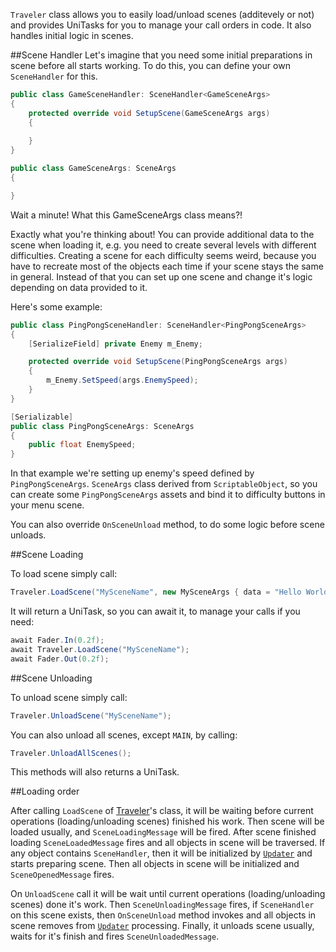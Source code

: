 `Traveler` class allows you to easily load/unload scenes (additevely or not) and provides UniTasks for you to manage your call orders in code. It also handles initial logic in scenes.

##Scene Handler
Let's imagine that you need some initial preparations in scene before all starts working. To do this, you can define your own `SceneHandler` for this.

```C#
public class GameSceneHandler: SceneHandler<GameSceneArgs>
{
    protected override void SetupScene(GameSceneArgs args)
    {
        
    }
}

public class GameSceneArgs: SceneArgs
{

}
```

Wait a minute! What this GameSceneArgs class means?! 

Exactly what you're thinking about! You can provide additional data to the scene when loading it, e.g. you need to create several levels with different difficulties. Creating a scene for each difficulty seems weird, because you have to recreate most of the objects each time if your scene stays the same in general. Instead of that you can set up one scene and change it's logic depending on data provided to it.

Here's some example:

```C#
public class PingPongSceneHandler: SceneHandler<PingPongSceneArgs>
{
    [SerializeField] private Enemy m_Enemy;

    protected override void SetupScene(PingPongSceneArgs args)
    {
        m_Enemy.SetSpeed(args.EnemySpeed);
    }
}

[Serializable]
public class PingPongSceneArgs: SceneArgs
{
    public float EnemySpeed;
}
```

In that example we're setting up enemy's speed defined by `PingPongSceneArgs`. `SceneArgs` class derived from `ScriptableObject`, so you can create some `PingPongSceneArgs` assets and bind it to difficulty buttons in your menu scene.

You can also override `OnSceneUnload` method, to do some logic before scene unloads.

##Scene Loading

To load scene simply call:

```C#
Traveler.LoadScene("MySceneName", new MySceneArgs { data = "Hello World!" });
```

It will return a UniTask, so you can await it, to manage your calls if you need:

```C#
await Fader.In(0.2f); 
await Traveler.LoadScene("MySceneName");
await Fader.Out(0.2f);
```

##Scene Unloading

To unload scene simply call:

```C#
Traveler.UnloadScene("MySceneName");
```

You can also unload all scenes, except `MAIN`, by calling:

```C#
Traveler.UnloadAllScenes();
```

This methods will also returns a UniTask.

##Loading order

After calling `LoadScene` of [Traveler](traveler.md)'s class, it will be waiting before current operations (loading/unloading scenes) finished his work. Then scene will be loaded usually, and `SceneLoadingMessage` will be fired. After scene finished loading `SceneLoadedMessage` fires and all objects in scene will be traversed. If any object contains `SceneHandler`, then it will be initialized by [`Updater`](updater.md) and starts preparing scene. Then all objects in scene will be initialized and `SceneOpenedMessage` fires.

On `UnloadScene` call it will be wait until current operations (loading/unloading scenes) done it's work. Then `SceneUnloadingMessage` fires, if `SceneHandler` on this scene exists, then `OnSceneUnload` method invokes and all objects in scene removes from [`Updater`](updater.md) processing. Finally, it unloads scene usually, waits for it's finish and fires `SceneUnloadedMessage`.

